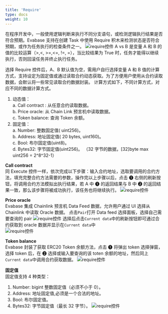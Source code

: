 ```yaml
---
title: 'Require'
type: docs
weight: 10
---
```


在程序开发中，一般使用逻辑判断来执行不同分支语句，或检测逻辑执行结果是否符合预期。Evabase 支持在创建 Task 中使用 Require 积木来检测状态是否符合预期，或作为任务执行的检查条件之一。
![require控件](/img/require01.png)
A vs B 是变量 A 和 B 的值的比较运算（>,<, >=,<=, !=, =），当比较结果为 True 时，任务才能得以继续执行，否则回滚任务并终止执行任务。

选择 Require 控件后，A、B 默认值为空，需用户自行选择变量 A 和 B 值的计算方式，支持设定为固定值或通过读取合约动态获取。为了方便用户使用从合约读取数据，会默认将一些常见读取合约数据封装。
计算方式如下，不同计算方式，对应不同的数据计算方式。

1. 动态值：  
   a. Call contract : 从任意合约读取数据。  
   b. Price oracle: 从 Chain Link 预言机中读取数据。  
   c. Token balance: 查询 Token 余额。
2. 固定值：  
   a. Number: 整数固定值( uint256)。  
   b. Address: 地址固定值( 20 bytes, uint160)。  
   c. Bool: 布尔固定值(uint8)。  
   d. Bytes32: 字节固定值(uint256)。 （32 字节的数据，[32]byte max uint256 = 2^8^32-1）

**Call contract**  
同 Execute 控件一样，依次完成以下步骤：输入合约地址，选取要调用的合约方法，填充完整合约方法需要的参数，操作完以上步骤以后，点击 ➊ 右侧的刷新按钮，将调用合约方法模拟出执行结果，若 A 中 ➊ 的返回结果与 B 中 ➋ 的返回结果一致，那么该步骤将被成功执行，该任务也将继续执行。
![require控件](/img/require03.png)

**Price oracle**  
Evabase 集成 Chainlink 预言机 Data Feed 数据，允许用户通过 UI 选择从 Chainlink 中读取 Oracle 数据。
点击`Pair`打开 Data feed 选择面板，选择自己需要查询的 pair
![require控件](/img/require04.png)
选择后点击`Current data`中的刷新按钮即可通过合约获取到 oracle 数据并显示在`Current data`中  
![require控件](/img/require05.png)

**Token balance**  
Evabase 封装了获取 ERC20 Token 余额方法，点击 ➊ 将弹出 token 选择弹窗，选择 token 后，在 ➋ 选择或输入要查询的该 toten 余额的地址，然后同上`Current data`中调用合约获取数据。
![require控件](/img/require06.png)

**固定值**  
固定值支持 4 种类型：

1. Number: bigint 整数固定值（必须不小于 0）。
2. Address: 地址固定值,必须是一个合法的地址。
3. Bool: 布尔固定值。
4. Bytes32: 字节固定值（最长 32 字节）。
   ![require控件](/img/require07.png)

